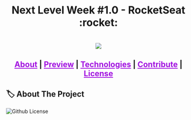 <h1 align="center">Next Level Week #1.0 - RocketSeat :rocket:</h1>                                                         

<h1 align="center">
<img src="xxx" style="align-items: center"><br>
</h1>

<h2 align="center">
<a style="color:#a10ee0;" href="#about">About</a>  |
<a style="color:#a10ee0;" href="#preview">Preview</a>  |
<a style="color:#a10ee0;" href="#technologies">Technologies</a>  |
<a style="color:#a10ee0;" href="#contribute">Contribute</a>  |
<a style="color:#a10ee0;" href="#license">License</a> 
</h2>





<h2 id="about">🏷 About The Project</h2>


<img alt="Github License" src="https://img.shields.io/github/license/Camila-Isabela/Camila-Isabela" />

